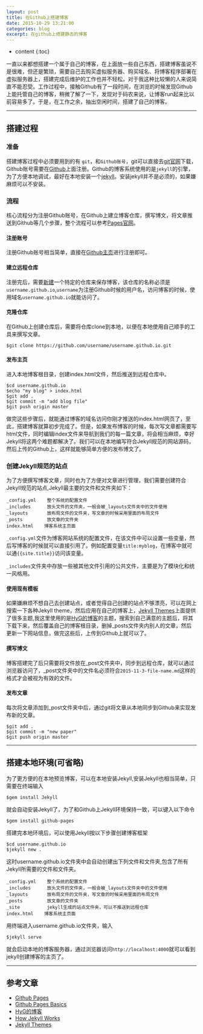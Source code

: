 ```yaml
---
layout: post
title: 在Github上搭建博客
date: 2015-10-29 13:21:00
categories: blog
excerpt: 在github上搭建静态的博客
---
```


* content
{:toc}

一直以来都想搭建一个属于自己的博客，在上面放一些自己东西，搭建博客虽说不是很难，但还是繁琐，需要自己去购买虚拟服务器、购买域名、将博客程序部署在虚拟服务器上，搭建完成后维护的工作也并不轻松，对于我这种比较懒的人来说简直不能忍受。工作过程中，接触Github有了一段时间，在浏览的时候发现Github上能托管自己的博客，稍微了解了一下，发现对于码农来说，让博客run起来比以前容易多了。于是，在工作之余，抽出空闲时间，搭建了自己的博客。

---

## 搭建过程

### 准备

搭建博客过程中必须要用到的有 `git`，和`Github账号`，git可以直接去[git官网](http://git-scm.com/download/)下载，Github账号需要在[Github](https://github.com)上面注册。Github的博客系统使用的是`jekyll`的引擎，为了方便本地调试，最好在本地安装一个[jekyll](http://jekyll.bootcss.com/)。安装jekyll并不是必须的，如果嫌麻烦可以不安装。

### 流程

核心流程分为注册Github账号，在Github上建立博客仓库，撰写博文，将文章推送到Github等几个步骤，整个流程可以参考[Pages官网](https://pages.github.com/)。

#### 注册账号

注册Github账号相当简单，直接在[Github主页](https://github.com)进行注册即可。

#### 建立远程仓库

注册完后，需要[新建](https://github.com/new)一个特定的仓库来保存博客，该仓库的名称必须是`username.github.io`,`username`为注册Github时候的用户名，访问博客的时候，使用域名`username.github.io`就能访问了。

#### 克隆仓库

在Github上创建仓库后，需要将仓库clone到本地，以便在本地使用自己顺手的工具来撰写文章。

    $git clone https://github.com/username/username.github.io.git

#### 发布主页

进入本地博客根目录，创建index.html文件，然后推送到远程仓库中。

	$cd username.github.io
	$echo "my blog" > index.html
	$git add .	
	$git commit -m "add blog file"
	$git push origin master

做完这些步骤后，就能通过博客的域名访问你刚才推送的index.html网页了，至此，搭建博客就算初步完成了。但是，如果发布博客的时候，每次写文章都需要写html文件，同时编辑index文件来导航到我们的每一篇文章，将会相当麻烦，幸好Jekyll将这两个难题都解决了。我们可以在本地编写符合Jekyll规范的网站源码，然后上传的Github上，这样就能够简单方便的发布博文了。

### 创建Jekyll规范的站点

为了方便撰写博客文章，同时也为了方便对文章进行管理，我们需要创建符合Jekyll规范的站点,Jekyll最主要的文件和文件夹如下：

    _config.yml    整个系统的配置文件
	_includes      放头文件的文件夹，一般会被_layouts文件夹中的文件使用
	_layouts       放布局文件的文件夹，写文章的时候采用里面的布局文件
	_posts         放文章的文件夹	
	index.html    博客系统主页面

`_config.yml`文件为博客网站系统的配置文件，在该文件中可以设置一些变量，然后写博客的时候就可以直接引用了。例如配置变量`title:myblog`，在博客中就可以通`{{site.title}}`访问该变量。



`_includes`文件夹中存放一些被其他文件引用的公共文件，主要是为了模块化和统一风格用。

#### 使用现有模板

如果嫌麻烦不想自己去创建站点，或者觉得自己创建的站点不够漂亮，可以在网上搜索一下各种Jekyll theme，然后应用在自己的博客上，[Jekyll Themes](http://jekyllthemes.org)上面提供了很多主题,我这里使用的是[HyG的博客](https://github.com/Gaohaoyang/gaohaoyang.github.io)的主题，搜索到自己满意的主题后，将其下载下来，然后覆盖自己的博客根目录，删掉_posts文件夹内别人的文章，然后更新一下网站信息，做完这些后，上传到Github上就可以了。

#### 撰写博文

博客搭建完了后只需要将文件放在\_post文件夹中，同步到远程仓库，就可以通过浏览器访问了，\_post文件夹中的文件名必须符合`2015-11-3-file-name.md`这样的格式才会被视为有效的文件。

#### 发布文章

每次将文章添加到\_post文件夹中后，通过git将文章从本地同步到Github来实现发布新的文章。

    $git add .
	$git commit -m "new paper"
	$git push origin master

---

## 搭建本地环境(可省略)

为了更方便的在本地预览博客，可以在本地安装Jekyll,安装Jekyll也相当简单，只需要在终端输入

    $gem install Jekyll

就会自动安装Jekyll了，为了和Github上Jekyll环境保持一致，可以键入以下命令

    $gem install github-pages

搭建完本地环境后，可以使用Jekyll按以下步骤创建博客框架

    $cd username.github.io
	$jekyll new .

这时username.github.io文件夹中会自动创建出下列文件和文件夹,包含了所有Jekyll所需要的文件和文件夹。

    _config.yml    整个系统的配置文件
	_includes      放头文件的文件夹，一般会被_layouts文件夹中的文件使用
	_layouts       放布局文件的文件夹，写文章的时候采用里面的布局文件
	_posts         放文章的文件夹	
	_site          jekyll生成的站点文件夹，可以不推送到远程仓库
	index.html    博客系统主页面

用终端进入username.github.io文件夹，输入

    $jekyll serve

就会启动本地的博客服务器，通过浏览器访问`http://localhost:4000`就可以看到jekyll创建博客的主页了。

---

## 参考文章

* [Github Pages](https://pages.github.com/)
* [Github Pages Basics](https://help.github.com/categories/github-pages-basics/)
* [HyG的博客](https://gaohaoyang.github.io)
* [How Jekyll Works](http://jekyllbootstrap.com/lessons/jekyll-introduction.html)
* [Jekyll Themes](http://jekyllthemes.org/)
